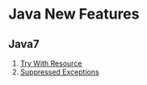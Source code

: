 # Java New Features

## Java7

1. [Try With Resource](https://github.com/nitr-dimple/Java-New-Features/tree/master/Java%20Features/src/main/java/org/com/java7/TryWithResources)
2. [Suppressed Exceptions](https://github.com/nitr-dimple/Java-New-Features/tree/master/Java%20Features/src/main/java/org/com/java7/suppressedExceptions.java)

